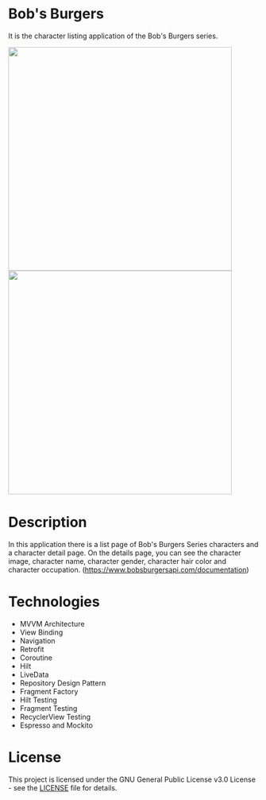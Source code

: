 # Bob's Burgers

It is the character listing application of the Bob's Burgers series.

<img src="https://user-images.githubusercontent.com/10815175/179824333-0b6df6ba-975a-4ba4-8af8-f76d0b37f0a4.png" width="450">  <img src="https://user-images.githubusercontent.com/10815175/179824352-3acc4f0d-9c36-44e1-b996-4129ac629e61.png" width="450">

# Description

In this application there is a list page of Bob's Burgers Series characters and a character detail page. On the details page, you can see the character image, character name, character gender, character hair color and character occupation. 
(https://www.bobsburgersapi.com/documentation)

# Technologies

* MVVM Architecture
* View Binding
* Navigation
* Retrofit
* Coroutine
* Hilt
* LiveData
* Repository Design Pattern
* Fragment Factory
* Hilt Testing
* Fragment Testing
* RecyclerView Testing
* Espresso and Mockito


# License

This project is licensed under the  GNU General Public License v3.0 License - see the [LICENSE](LICENSE) file for details.
